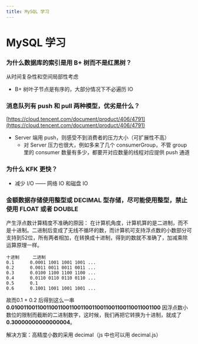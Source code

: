 ```yaml
---
title: MySQL 学习
---
```


# MySQL 学习

### 为什么数据库的索引是用 B+ 树而不是红黑树？

从时间复杂性和空间局部性考虑

- B+ 树叶子节点是有序的，大部分情况下不必遍历 IO

### 消息队列有 push 和 pull 两种模型，优劣是什么？

[https://cloud.tencent.com/document/product/406/4791](https://cloud.tencent.com/document/product/406/4791)

- Server 端用 push，则感受不到消费者的压力大小（可扩展性不高）
  - 对 Server 压力也很大，例如多来了几个 consumerGroup，不管 group 里的 consumer 数量有多少，都要开对应数量的线程对应提供 push 通道


### 为什么 KFK 更快？

- 减少  I/O —— 网络 IO 和磁盘 IO

### 金额数据存储使用整型或 DECIMAL 型存储，尽可能使用整型，禁止使用 FLOAT 或者 DOUBLE

产生浮点数计算精度不准确的原因： 在计算机角度，计算机算的是二进制，而不是十进制。二进制后变成了无线不循环的数，而计算机可支持浮点数的小数部分可支持到52位，所有两者相加，在转换成十进制，得到的数就不准确了，加减乘除运算原理一样。

```
十进制     二进制 
0.1      0.0001 1001 1001 1001 ... 
0.2      0.0011 0011 0011 0011 ... 
0.3      0.0100 1100 1100 1100 ... 
0.4      0.0110 0110 0110 0110 ... 
0.5      0.1 
0.6      0.1001 1001 1001 1001 ... 
```

故而0.1 + 0.2 后得到这么一串 **0.0100110011001100110011001100110011001100110011001100** 因浮点数小数位的限制而截断的二进制数字，这时候，我们再把它转换为十进制，就成了 **0.30000000000000004**。

解决方案：高精度小数的采用 decimal（js 中也可以用 decimal.js）
